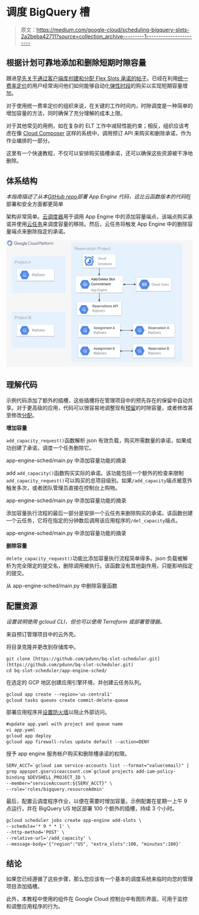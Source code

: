 # 调度 BigQuery 槽

> 原文：<https://medium.com/google-cloud/scheduling-bigquery-slots-2a2beba42711?source=collection_archive---------1----------------------->

## 根据计划可靠地添加和删除短期时隙容量

跟进[早先关于通过客户端库创建和分配 Flex Slots 承诺的帖子](/google-cloud/optimize-bigquery-costs-with-flex-slots-e06ec5e4aa90)。已经在利用[统一费率定价](https://cloud.google.com/bigquery/pricing#flat_rate_pricing)的用户经常询问他们如何能够自动化[弹性时段](https://cloud.google.com/blog/products/data-analytics/introducing-bigquery-flex-slots)的购买以实现短期容量增加。

对于使用统一费率定价的组织来说，在关键的工作时间内，时隙调度是一种简单的增加容量的方法，同时确保了充分理解的成本上限。

对于其他常见的用例，如在复杂的 ELT 工作中减轻性能约束；相反，组织应该考虑在像 [Cloud Composer](https://cloud.google.com/composer) 这样的系统中，调用预订 API 来购买和删除承诺，作为作业编排的一部分。

这里有一个快速教程，不仅可以安排购买插槽承诺，还可以确保这些资源被干净地删除。

## 体系结构

*本指南描述了从本*[*GitHub repo*](https://github.com/pdunn/bq-slot-scheduler)*部署 App Engine 代码，这比云函数版本的代码*在部署和安全方面都更简单

架构非常简单。[云调度器](https://cloud.google.com/scheduler)用于调用 App Engine 中的添加容量端点，该端点购买承诺并使用[云任务](https://cloud.google.com/tasks)来调度容量的移除。然后，云任务将触发 App Engine 中的删除容量端点来删除指定的承诺。

![](img/00246dd0f5538e1a305650572a63da32.png)

## 理解代码

示例代码添加了额外的插槽，这些插槽将在管理项目中的预先存在的保留中自动共享。对于更高级的应用，代码可以很容易地调整现有[预留](https://cloud.google.com/bigquery/docs/reference/reservations/rest/v1/projects.locations.reservations)的时隙容量，或者修改甚至修改[分配](https://cloud.google.com/bigquery/docs/reference/reservations/rest/v1/projects.locations.reservations.assignments#resource:-assignment)。

**增加容量**

`add_capacity_request()`函数解析 json 有效负载，购买所需数量的承诺，如果成功创建了承诺，调度一个任务删除它。

app-engine-sched/main.py 中添加容量功能的摘录

add `add_capacity()`函数购买实际的承诺。该功能包括一个额外的检查来限制`add_capacity_request()`可以购买的总项目级别。如果`/add_capacity`端点被意外触发多次，或者团队管理员直接在控制台上购物。

app-engine-sched/main.py 中添加容量功能的摘录

添加容量执行流程的最后一部分是安排一个云任务来删除购买的承诺。该函数创建一个云任务，它将在指定的分钟数后调用该应用程序的`/del_capacity`端点。

app-engine-sched/main.py 中添加容量功能的摘录

**删除容量**

`delete_capacity_request()`功能比添加容量执行流程简单得多。json 负载被解析为完全限定的提交名，删除调用被执行。该函数没有其他副作用，只能影响指定的提交。

从 app-engine-sched/main.py 中删除容量函数

## 配置资源

*设置说明使用 gcloud CLI，但也可以使用 Terraform 或部署管理器。*

来自预订管理项目中的云外壳。

将目录克隆并更改到存储库中。

```
git clone [https://github.com/pdunn/bq-slot-scheduler.git](https://github.com/pdunn/bq-slot-scheduler.git)
cd bq-slot-scheduler/app-engine-sched/
```

在选定的 GCP 地区创建应用引擎环境，并创建云任务队列。

```
gcloud app create --region='us-central1'
gcloud tasks queues create commit-delete-queue
```

部署应用程序并[设置防火墙](https://cloud.google.com/appengine/docs/standard/python3/creating-firewalls#allowing_requests_from_your_services)以阻止外部访问。

```
#update app.yaml with project and queue name
vi app.yaml
gcloud app deploy
gcloud app firewall-rules update default --action=DENY
```

授予 app engine 服务帐户购买和删除槽承诺的权限。

```
SERV_ACCT=`gcloud iam service-accounts list --format="value(email)" | grep appspot.gserviceaccount.com`gcloud projects add-iam-policy-binding $DEVSHELL_PROJECT_ID \
--member="serviceAccount:${SERV_ACCT}" \
--role='roles/bigquery.resourceAdmin'
```

最后，配置云调度程序作业，以便在需要时增加容量。示例配置在星期一上午 9 点运行，并在 BigQuery US 地区部署 100 个额外的插槽，持续 3 个小时。

```
gcloud scheduler jobs create app-engine add-slots \
--schedule='* 9 * * 1' \
--http-method='POST' \
--relative-url='/add_capacity' \
--message-body='{"region":"US", "extra_slots":100, "minutes":180}'
```

## **结论**

如果您已经遵循了这些步骤，那么您应该有一个基本的调度系统来临时向您的管理项目添加插槽。

此外，本教程中使用的组件在 Google Cloud 控制台中有图形界面，可用于监控和调整应用程序的行为。